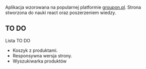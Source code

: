 Aplikacja wzorowana na popularnej platformie [groupon.pl](https://www.groupon.pl/). Strona stworzona do nauki react oraz poszerzeniem wiedzy.

## TO DO
Lista TO DO
- Koszyk z produktami.
- Responsywna wersja strony.
- Wyszukiwarka produktów
